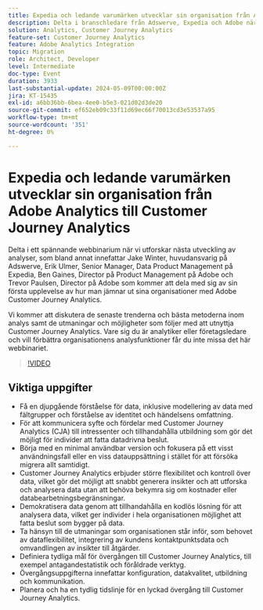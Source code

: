 ```yaml
---
title: Expedia och ledande varumärken utvecklar sin organisation från Adobe Analytics till Customer Journey Analytics
description: Delta i branschledare från Adswerve, Expedia och Adobe när de delar insikter, trender och bästa metoder för att utnyttja Adobe Customer Journey Analytics för att omvandla organisationsanalyser i detta webbseminarium.
solution: Analytics, Customer Journey Analytics
feature-set: Customer Journey Analytics
feature: Adobe Analytics Integration
topic: Migration
role: Architect, Developer
level: Intermediate
doc-type: Event
duration: 3933
last-substantial-update: 2024-05-09T00:00:00Z
jira: KT-15435
exl-id: a6bb36bb-6bea-4ee0-b5e3-021d02d3de20
source-git-commit: ef652eb09c33f11d69ec66f70013cd3e53537a95
workflow-type: tm+mt
source-wordcount: '351'
ht-degree: 0%

---
```


# Expedia och ledande varumärken utvecklar sin organisation från Adobe Analytics till Customer Journey Analytics

Delta i ett spännande webbinarium när vi utforskar nästa utveckling av analyser, som bland annat innefattar Jake Winter, huvudansvarig på Adswerve, Erik Ulmer, Senior Manager, Data Product Management på Expedia, Ben Gaines, Director på Product Management på Adobe och Trevor Paulsen, Director på Adobe som kommer att dela med sig av sin första upplevelse av hur man jämnar ut sina organisationer med Adobe Customer Journey Analytics.

Vi kommer att diskutera de senaste trenderna och bästa metoderna inom analys samt de utmaningar och möjligheter som följer med att utnyttja Customer Journey Analytics. Vare sig du är analytiker eller företagsledare och vill förbättra organisationens analysfunktioner får du inte missa det här webbinariet.

>[!VIDEO](https://video.tv.adobe.com/v/3428762/?learn=on)


## Viktiga uppgifter

* Få en djupgående förståelse för data, inklusive modellering av data med fältgrupper och förståelse av identitet och händelsens omfattning.
* För att kommunicera syfte och fördelar med Customer Journey Analytics (CJA) till intressenter och tillhandahålla utbildning som gör det möjligt för individer att fatta datadrivna beslut.
* Börja med en minimal användbar version och fokusera på ett visst användningsfall eller en viss datauppsättning i stället för att försöka migrera allt samtidigt.
* Customer Journey Analytics erbjuder större flexibilitet och kontroll över data, vilket gör det möjligt att snabbt generera insikter och att utforska och analysera data utan att behöva bekymra sig om kostnader eller databearbetningsbegränsningar.
* Demokratisera data genom att tillhandahålla en kodlös lösning för att analysera data, vilket ger individer i hela organisationen möjlighet att fatta beslut som bygger på data.
* Ta hänsyn till de utmaningar som organisationen står inför, som behovet av dataflexibilitet, integrering av kundens kontaktpunktsdata och omvandlingen av insikter till åtgärder.
* Definiera tydliga mål för övergången till Customer Journey Analytics, till exempel antagandestatistik och föråldrade verktyg.
* Övergångsuppgifterna innefattar konfiguration, datakvalitet, utbildning och kommunikation.
* Planera och ha en tydlig tidslinje för en lyckad övergång till Customer Journey Analytics.
